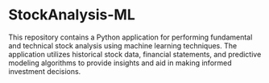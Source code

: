 # StockAnalysis-ML
This repository contains a Python application for performing fundamental and technical stock analysis using machine learning techniques. The application utilizes historical stock data, financial statements, and predictive modeling algorithms to provide insights and aid in making informed investment decisions.
